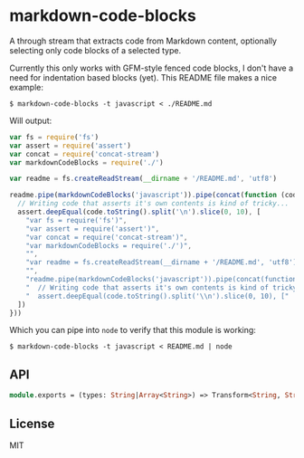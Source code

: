 # markdown-code-blocks

A through stream that extracts code from Markdown content, optionally selecting
only code blocks of a selected type.

Currently this only works with GFM-style fenced code blocks, I don't have a need
for indentation based blocks (yet). This README file makes a nice example:

```
$ markdown-code-blocks -t javascript < ./README.md
```

Will output:

```javascript
var fs = require('fs')
var assert = require('assert')
var concat = require('concat-stream')
var markdownCodeBlocks = require('./')

var readme = fs.createReadStream(__dirname + '/README.md', 'utf8')

readme.pipe(markdownCodeBlocks('javascript')).pipe(concat(function (code) {
  // Writing code that asserts it's own contents is kind of tricky...
  assert.deepEqual(code.toString().split('\n').slice(0, 10), [
    "var fs = require('fs')",
    "var assert = require('assert')",
    "var concat = require('concat-stream')",
    "var markdownCodeBlocks = require('./')",
    "",
    "var readme = fs.createReadStream(__dirname + '/README.md', 'utf8')",
    "",
    "readme.pipe(markdownCodeBlocks('javascript')).pipe(concat(function (code) {",
    "  // Writing code that asserts it's own contents is kind of tricky...",
    "  assert.deepEqual(code.toString().split('\\n').slice(0, 10), ["
  ])
}))
```

Which you can pipe into `node` to verify that this module is working:

```
$ markdown-code-blocks -t javascript < README.md | node
```

## API

```ocaml
module.exports = (types: String|Array<String>) => Transform<String, String>
```

## License

MIT

